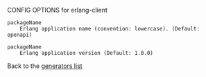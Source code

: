
CONFIG OPTIONS for erlang-client

	packageName
	    Erlang application name (convention: lowercase). (Default: openapi)

	packageName
	    Erlang application version (Default: 1.0.0)

Back to the [generators list](README.md)
